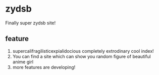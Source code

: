 # zydsb
Finally super zydsb site!

## feature
1. supercalifragilisticexpialidocious completely extrodinary cool index!
2. You can find a site which can show you random figure of beautiful anime girl
3. more features are developing!
